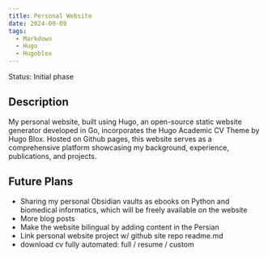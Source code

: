 ```yaml
---
title: Personal Website
date: 2024-09-09
tags:
  - Markdown
  - Hugo
  - Hugoblox
---
```

Status: Initial phase


<!--more-->

## Description

My personal website, built using Hugo, an open-source static website generator developed in Go, incorporates the Hugo Academic CV Theme by Hugo Blox. Hosted on Github pages, this website serves as a comprehensive platform showcasing my background, experience, publications, and projects.

## Future Plans

- Sharing my personal Obsidian vaults as ebooks on Python and biomedical informatics, which will be freely available on the website
- More blog posts
- Make the website bilingual by adding content in the Persian
- Link personal website project w/ github site repo readme.md
- download cv fully automated: full / resume / custom
